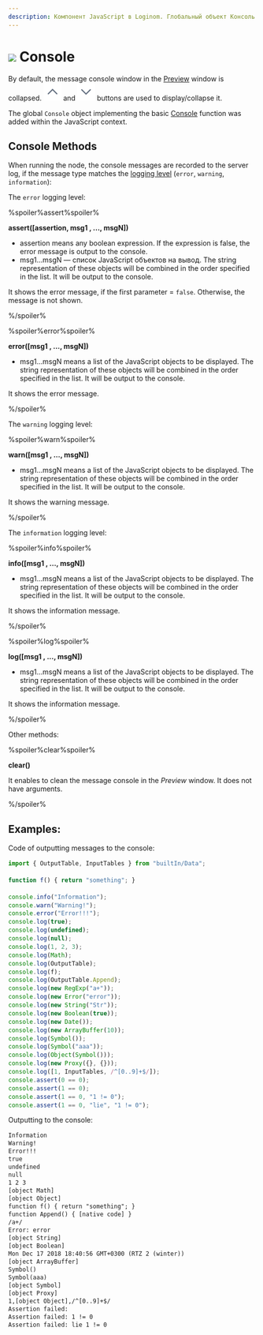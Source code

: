 ```yaml
---
description: Компонент JavaScript в Loginom. Глобальный объект Консоль. Методы Console. Примеры.
---
```

# ![](./../../../images/icons/components/javascript_default.svg) Console

By default, the message console window in the [Preview](./../../../visualization/preview/preview.md) window is collapsed. ![ ](./../../../images/icons/common/toolbar-controls/up_default.svg) and ![ ](./../../../images/icons/common/toolbar-controls/down_default.svg) buttons are used to display/collapse it.

The global `Console` object implementing the basic [Console](https://developer.mozilla.org/ru/docs/Web/API/Console) function was added within the JavaScript context.

## Console Methods

When running the node, the console messages are recorded to the server log, if the message type matches the [logging level](./../../../admin/parameters.md#parametry-logirovaniya) (`error`, `warning`, `information`):

The `error` logging level:

%spoiler%assert%spoiler%

**assert([assertion, msg1 , ..., msgN])**

- assertion means any boolean expression. If the expression is false, the error message is output to the console.
- msg1...msgN — список JavaScript объектов на вывод. The string representation of these objects will be combined in the order specified in the list. It will be output to the console.

It shows the error message, if the first parameter = `false`. Otherwise, the message is not shown.

%/spoiler%

%spoiler%error%spoiler%

**error([msg1 , ..., msgN])**

- msg1...msgN means a list of the JavaScript objects to be displayed. The string representation of these objects will be combined in the order specified in the list. It will be output to the console.

It shows the error message.

%/spoiler%

The `warning` logging level:

%spoiler%warn%spoiler%

**warn([msg1 , ..., msgN])**

- msg1...msgN means a list of the JavaScript objects to be displayed. The string representation of these objects will be combined in the order specified in the list. It will be output to the console.

It shows the warning message.

%/spoiler%

The `information` logging level:

%spoiler%info%spoiler%

**info([msg1 , ..., msgN])**

- msg1...msgN means a list of the JavaScript objects to be displayed. The string representation of these objects will be combined in the order specified in the list. It will be output to the console.

It shows the information message.

%/spoiler%

%spoiler%log%spoiler%

**log([msg1 , ..., msgN])**

- msg1...msgN means a list of the JavaScript objects to be displayed. The string representation of these objects will be combined in the order specified in the list. It will be output to the console.

It shows the information message.

%/spoiler%

Other methods:

%spoiler%clear%spoiler%

**clear()**

It enables to clean the message console in the *Preview* window. It does not have arguments.

%/spoiler%

## Examples:

Code of outputting messages to the console:

```javascript
import { OutputTable, InputTables } from "builtIn/Data";

function f() { return "something"; }

console.info("Information");
console.warn("Warning!");
console.error("Error!!!");
console.log(true);
console.log(undefined);
console.log(null);
console.log(1, 2, 3);
console.log(Math);
console.log(OutputTable);
console.log(f);
console.log(OutputTable.Append);
console.log(new RegExp("a+"));
console.log(new Error("error"));
console.log(new String("Str"));
console.log(new Boolean(true));
console.log(new Date());
console.log(new ArrayBuffer(10));
console.log(Symbol());
console.log(Symbol("aaa"));
console.log(Object(Symbol()));
console.log(new Proxy({}, {}));
console.log([1, InputTables, /^[0..9]+$/]);
console.assert(0 == 0);
console.assert(1 == 0);
console.assert(1 == 0, "1 != 0");
console.assert(1 == 0, "lie", "1 != 0");
```

Outputting to the console:

```
Information
Warning!
Error!!!
true
undefined
null
1 2 3
[object Math]
[object Object]
function f() { return "something"; }
function Append() { [native code] }
/a+/
Error: error
[object String]
[object Boolean]
Mon Dec 17 2018 18:40:56 GMT+0300 (RTZ 2 (winter))
[object ArrayBuffer]
Symbol()
Symbol(aaa)
[object Symbol]
[object Proxy]
1,[object Object],/^[0..9]+$/
Assertion failed:
Assertion failed: 1 != 0
Assertion failed: lie 1 != 0
```

